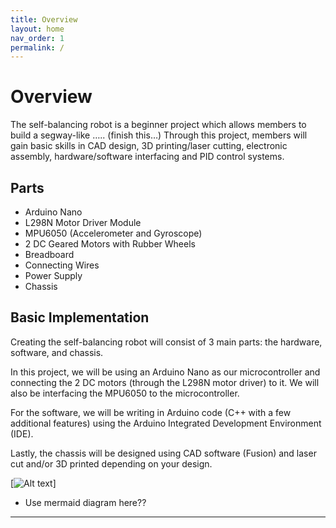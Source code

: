 ```yaml
---
title: Overview
layout: home
nav_order: 1
permalink: /
---
```

# Overview

The self-balancing robot is a beginner project which allows members to build a segway-like ….. (finish this…)
Through this project, members will gain basic skills in CAD design, 3D printing/laser cutting, electronic assembly, hardware/software interfacing and PID control systems.

## Parts
- Arduino Nano
- L298N Motor Driver Module
- MPU6050 (Accelerometer and Gyroscope)
- 2 DC Geared Motors with Rubber Wheels
- Breadboard
- Connecting Wires
- Power Supply
- Chassis

## Basic Implementation
Creating the self-balancing robot will consist of 3 main parts: the hardware, software, and chassis. 

In this project, we will be using an Arduino Nano as our microcontroller and connecting the 2 DC motors (through the L298N motor driver) to it. We will also be interfacing the MPU6050 to the microcontroller.

For the software, we will be writing in Arduino code (C++ with a few additional features) using the Arduino Integrated Development Environment (IDE).

Lastly, the chassis will be designed using CAD software (Fusion) and laser cut and/or 3D printed depending on your design.

[![Alt text](../assets/Overview%20flowchart.png)]

- Use mermaid diagram here??

---
[Just the Docs]: https://just-the-docs.github.io/just-the-docs/
[GitHub Pages]: https://docs.github.com/en/pages
[README]: https://github.com/just-the-docs/just-the-docs-template/blob/main/README.md
[Jekyll]: https://jekyllrb.com
[GitHub Pages / Actions workflow]: https://github.blog/changelog/2022-07-27-github-pages-custom-github-actions-workflows-beta/
[use this template]: https://github.com/just-the-docs/just-the-docs-template/generate
